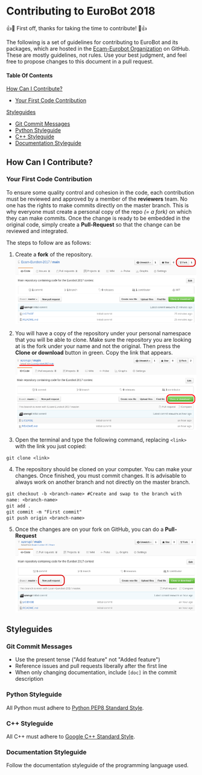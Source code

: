 # Contributing to EuroBot 2018

:+1::tada: First off, thanks for taking the time to contribute! :tada::+1:

The following is a set of guidelines for contributing to EuroBot and its packages, which are hosted in the [Ecam-Eurobot Organization](https://github.com/Ecam-Eurobot) on GitHub. These are mostly guidelines, not rules. Use your best judgment, and feel free to propose changes to this document in a pull request.

#### Table Of Contents

[How Can I Contribute?](#how-can-i-contribute)
  * [Your First Code Contribution](#your-first-code-contribution)

[Styleguides](#styleguides)
  * [Git Commit Messages](#git-commit-messages)
  * [Python Styleguide](#python-styleguide)
  * [C++ Styleguide](#c++-styleguide)
  * [Documentation Styleguide](#documentation-styleguide)


  ## How Can I Contribute?

  ### Your First Code Contribution
  To ensure some quality control and cohesion in the code, each contribution must be reviewed and approved by a member of the **reviewers** team. No one has the rights to make commits directly on the master branch. This is why everyone must create a personal copy of the repo *(= a fork)* on which they can make commits. Once the change is ready to be embedded in the original code, simply create a **Pull-Request** so that the change can be reviewed and integrated.

  The steps to follow are as follows:
  1. Create a **fork** of the repository.
  ![Fork](assets/tuto-contribution-fork.png)

  2. You will have a copy of the repository under your personal namespace that you will be able to clone. Make sure the repository you are looking at is the fork under your name and not the original. Then press the **Clone or download** button in green. Copy the link that appears.
  ![Clone](assets/tuto-contribution-clone.png)

  3. Open the terminal and type the following command, replacing `<link>` with the link you just copied:
  ```
  git clone <link>
  ```
  4. The repository should be cloned on your computer. You can make your changes. Once finished, you must commit changes. It is advisable to always work on another branch and not directly on the master branch.
  ```
  git checkout -b <branch-name> #Create and swap to the branch with name: <branch-name>
  git add .
  git commit -m "First commit"
  git push origin <branch-name>
  ```

  5. Once the changes are on your fork on GitHub, you can do a **Pull-Request**
    ![Clone](assets/tuto-contribution-pr.png)

  ## Styleguides

  ### Git Commit Messages

  * Use the present tense ("Add feature" not "Added feature")
  * Reference issues and pull requests liberally after the first line
  * When only changing documentation, include `[doc]` in the commit description

  ### Python Styleguide

  All Python must adhere to [Python PEP8 Standard Style](https://www.python.org/dev/peps/pep-0008/).

  ### C++ Styleguide

  All C++ must adhere to [Google C++ Standard Style](http://google.github.io/styleguide/cppguide.html).

  ### Documentation Styleguide

  Follow the documentation styleguide of the programming language used.
